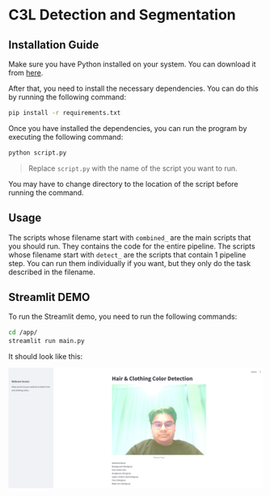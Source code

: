 # C3L Detection and Segmentation

## Installation Guide

Make sure you have Python installed on your system. You can download it from [here](https://www.python.org/downloads/).

After that, you need to install the necessary dependencies. You can do this by running the following command:

```bash
pip install -r requirements.txt
```

Once you have installed the dependencies, you can run the program by executing the  following command:

```bash
python script.py
```

> Replace `script.py` with the name of the script you want to run.

You may have to change directory to the location of the script before running the command.

## Usage

The scripts whose filename start with `combined_` are the main scripts that you should run. They contains the code for the entire pipeline. The scripts whose filename start with `detect_` are the scripts that contain 1 pipeline step. You can run them individually if you want, but they only do the task described in the filename.

## Streamlit DEMO

To run the Streamlit demo, you need to run the following commands:

```bash
cd /app/
streamlit run main.py
```

It should look like this:

![Streamlit Demo](./assets/screenshot_streamlit-demo.png)
